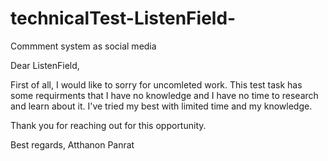 # technicalTest-ListenField-
Commment system as social media


Dear ListenField,

  First of all, I would like to sorry for uncomleted work. This test task has some requirments that I have no knowledge and I have no time to research and learn about it.
I've tried my best with limited time and my knowledge. 

  Thank you for reaching out for this opportunity.
  
Best regards,
Atthanon Panrat
